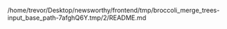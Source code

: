 /home/trevor/Desktop/newsworthy/frontend/tmp/broccoli_merge_trees-input_base_path-7afghQ6Y.tmp/2/README.md